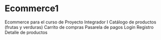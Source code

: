 # Ecommerce1

Ecommerce para el curso de Proyecto Integrador I
Catálogo de productos (frutas y verduras)
Carrito de compras
Pasarela de pagos
Login
Registro
Detalle de productos
